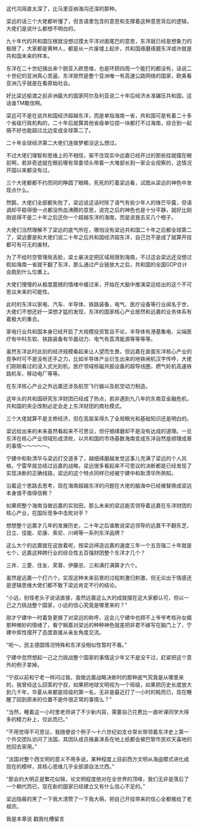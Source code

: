 这代沟简直太深了，比马里亚纳海沟还深的那种。

梁远的话三个大佬都听懂了，但言语里包含的意思和支撑着这种意思背后的逻辑，大佬们是说什么都想不明白的。

九十年代的共和国压根就没想过摸太平洋对面尾巴的意思，东洋就已经是想象力的极限了，大家都是黄种人，都是从一片废墟上起步，共和国琢磨琢磨东洋或许就是共和国未来的样本。

东洋在二十世纪搞出来个脱亚入欧思维，也是环顾四周一个能打的都没有，话说二十世纪的亚洲真心苦逼，东洋居然是整个亚洲唯一有高速公路网络的国家，欧美看亚洲几乎就是在看原始社会。

好比梁远偷渡之前非洲最大的国家阿尔及利亚说二十年后经济水准碾压共和国，这话谁TM敢信啊。

梁远可不是在说共和国经济超越东洋，而是单指海南一省，共和国可是有着二十多个省级行政机构的，二十年后就算其他省级单位捏一块都打不过海南，综合到一起搞不好也能超过北边变成全球第二了。

二十年全球经济第二大佬们连做梦都没这么想过。

不过大佬们理智和思维上的不相信，架不住现实中远嘉已经开过的那些挂就摆在眼前啊，若非奇迹就在眼前哪有常委领头带着一大堆部长到一家企业视察的，这情况开国以来都没有过。

三个大佬都都不约而同的睁圆了眼睛，死死的盯着梁远看，试图从梁远的神色中发现点什么。

然鹅，大佬们全部都失败了，梁远说这话时除了语气有些少年人的锋芒毕露，但语调却平稳得很一点都没热血沸腾的意思，说完之后的神色也是十分平静，就好比刚刚说得不是二十年之后还你一个超越东洋的海南，而是说我去买几个橙子。

大佬们当然理解不了梁远的底气所在，哪怕没有梁远共和国二十年之后都全球第二了，梁远要是和大佬们说二十年之后共和国经济超东洋，自己岂不是成了就算开挂都可有可无的废材。

为了不给时空管理局丢脸，梁土豪决定把区域局限到海南，不过这会梁远还没想过假如海南一省就干翻了东洋，那么通过产业链放大之后，共和国的全国GDP合计会跑到什么位置上。

大佬们慢慢的从极度震撼的情绪中缓过来，开始在大脑中推演梁远给出的这个不可思议未来的可能性。

此时的东洋以家电、汽车、半导体、铁路装备，电气、医疗设备等行业闻名于世，大佬们不想还好一深想才猛的发现，东洋的国家核心产业居然和远嘉的业务体系有着极大的重合。

家电行业共和国本身已经开启了大规模投资暂且不论，半导体有港基集电、尖端医疗有中科东软、铁路装备有华晨动力、电气有荔湾能源等等等等。

虽然东洋此时此刻的经济规模看起来让人望而生畏，但远嘉在直面东洋核心产业的竞争时可不是没有还手之力，比如半导体产业衍生出来的地铁闸机汉字传呼，大佬们刚刚看过的浸入式光刻机，医疗领域核磁共振设备的超导线圈，燃气轮机高速铁路机车、移动电厂等等。

在东洋核心产业之外远嘉还涉及航空飞行器以及航空动力制造。

这年头的共和国研究东洋财团已经成了热点，若非遇到九八年的东南亚金融危机，共和国的央企改制必定会走上东洋财团的商社模式。

三个大佬就算不是主修经济，但在高层呆得久了全局眼光和基础知识还是明白的。

梁远给出来的未来虽然看起来不可思议，但仔细琢磨却不是没有达成的道理。一旦东洋在核心产业领域形成溃败，以共和国的市场基数海南变成东洋自然是顺理成章的事情～～～～～。

宁建中和耿清华与梁远打交道多了，越细琢磨越发觉这事儿充满了梁远的个人风格，宁雷早就总结过远嘉的战略，梁远很多看起来不可思议的决断都是已经发现了实现决断的正确线路，梁远的这个特点同样已经被宁建中和耿清华所熟知。

沿着这个思路去思考，现在海南超越东洋的问题在大佬的脑海中已经被替换成梁远本身值不值得信赖？

如果把整个海南当做远嘉的实验田，那么未来的梁远能否领导着远嘉在东洋财团的核心产业，在国际竞争中击败对手？

想想整个远嘉才几年的发展历史，二十年之后谁敢说梁远领导的远嘉干不翻东芝、日立、佳能、尼康、索尼、川崎等一系列东洋品牌？

这么大个的远嘉就在这放着呢，按梁远缔造远嘉的速度三年一个五百强二十年就是七个，远嘉这种跨行业的综合性五百强财团整个东洋才几个？

三井、三菱、住友、芙蓉、伊藤忠、三和满打满算才六个。

虽然是远嘉一个打六个，实现这种未来前景的过程刺激归刺激，但无论出于情感还是逻辑思维大佬们都不敢下梁远肯定不行的结论。

“小远，别怪老头子说话直接，虽然远嘉这么大的成就摆在这大家都认可，但以一己之力挑战整个国家，小远的信心究竟是哪里来的？”

刚才宁建中一时着急更换了对梁远的称呼，这会儿宁建中也顾不上爷爷考核孙女婿那种微妙的情绪了，看宁婉嘉对梁远的种种神色就差把非君不嫁写在脑门上了，宁建中索性摆开了态度直接从亲友角度交流。

“呃～，民主德国情况特殊和东洋没相似性暂时不看。”

宁建中忽然想起一己之力挑战整个国家的事情这少年又不是没干过，赶紧把这个意外的例子拿掉。

“宁叔以前和宁老一样问过我，我做远嘉战略决断时的那种底气究竟是从哪里来的，我曾经这么回答的宁叔，如果把地球文明视为一个班级，如果把历史长度放大到几千年，华夏从来都是班级的第一名，无非是最近打了一小时的盹而已，现在睡醒了回到原来的位置不是件很正常的事情么？”

“当然，睡着这一小时里老师讲了不少新内容，需要自己花费比一直听课同学大得多的精力补上，仅此而已。”

“不用觉得不可思议，我随便说个例子～十六世纪初支仓常长带领着东洋史上第一个外交团队访问了法国，其团队成员揩鼻涕丢在地上纸都会被巴黎市民欢天喜地的抢回去家用。”

“法国对整个西文明的意义不用多说，某种程度上目前西方文明从海盗模式进化成现在的模样，其核心思维几乎全部源自法兰西。”

“那会的大明正是繁花似锦，论文明程度绝对在全世界的顶峰，我们无非是落后了一个朝代而已，现在新的国家已经建立又有什么信心不足的。”

梁远隐蔽的黑了一下我大清赞了一下我大萌，把自己开挂带来的信心全都推给了老祖宗。

我是本章说 戳我吐槽留言